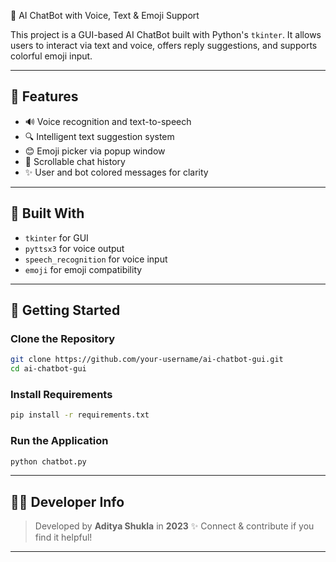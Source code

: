 
🤖 AI ChatBot with Voice, Text & Emoji Support

This project is a GUI-based AI ChatBot built with Python's `tkinter`. It allows users to interact via text and voice, offers reply suggestions, and supports colorful emoji input. 

---

## 🔹 Features

- 🔊 Voice recognition and text-to-speech
- 🔍 Intelligent text suggestion system
- 😊 Emoji picker via popup window
- 📂 Scrollable chat history
- ✨ User and bot colored messages for clarity

---

## 📆 Built With

- `tkinter` for GUI
- `pyttsx3` for voice output
- `speech_recognition` for voice input
- `emoji` for emoji compatibility

---

## 🚀 Getting Started

### Clone the Repository
```bash
git clone https://github.com/your-username/ai-chatbot-gui.git
cd ai-chatbot-gui
```

### Install Requirements
```bash
pip install -r requirements.txt
```

### Run the Application
```bash
python chatbot.py
```

---

## 👨‍💼 Developer Info

> Developed by **Aditya Shukla** in **2023** ✨
> Connect & contribute if you find it helpful!

---